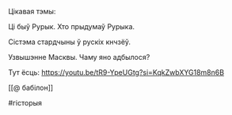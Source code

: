 Цікавая тэмы:

Ці быў Рурык. Хто прыдумаў Рурыка.

Сістэма стардчыны ў рускіх кнчзёў.

Узвышэнне Масквы. Чаму яно адбылося?

Тут ёсць: https://youtu.be/tR9-YpeUGtg?si=KqkZwbXYG18m8n6B

[[@ бабілон]]

#гісторыя